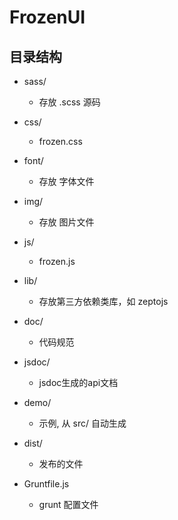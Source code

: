 
# FrozenUI


## 目录结构

- sass/
    + 存放 .scss 源码

- css/
    + frozen.css
    
- font/
    + 存放 字体文件
    
- img/
    + 存放 图片文件
    
- js/
    + frozen.js

- lib/
    + 存放第三方依赖类库，如 zeptojs

- doc/
    + 代码规范

- jsdoc/
    + jsdoc生成的api文档

- demo/
    + 示例, 从 src/ 自动生成
    
- dist/
    + 发布的文件

- Gruntfile.js
    + grunt 配置文件



